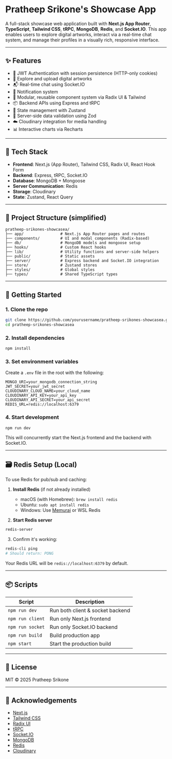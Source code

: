 # Pratheep Srikone's Showcase App

A full-stack showcase web application built with **Next.js App Router**, **TypeScript**, **Tailwind CSS**, **tRPC**, **MongoDB**, **Redis**, and **Socket.IO**. This app enables users to explore digital artworks, interact via a real-time chat system, and manage their profiles in a visually rich, responsive interface.

---

## ✨ Features

* 🔐 JWT Authentication with session persistence (HTTP-only cookies)
* 🎨 Explore and upload digital artworks
* 📬 Real-time chat using Socket.IO
* 🔔 Notification system
* 🧩 Modular, reusable component system via Radix UI & Tailwind
* 📦 Backend APIs using Express and tRPC
* 🧠 State management with Zustand
* 🧵 Server-side data validation using Zod
* ☁️ Cloudinary integration for media handling
* 📊 Interactive charts via Recharts

---

## 🧱 Tech Stack

* **Frontend**: Next.js (App Router), Tailwind CSS, Radix UI, React Hook Form
* **Backend**: Express, tRPC, Socket.IO
* **Database**: MongoDB + Mongoose
* **Server Communication**: Redis
* **Storage**: Cloudinary
* **State**: Zustand, React Query

---

## 📁 Project Structure (simplified)

```
pratheep-srikones-showcasea/
├── app/                # Next.js App Router pages and routes
├── components/         # UI and modal components (Radix-based)
├── db/                 # MongoDB models and mongoose setup
├── hooks/              # Custom React hooks
├── lib/                # Utility functions and server-side helpers
├── public/             # Static assets
├── server/             # Express backend and Socket.IO integration
├── store/              # Zustand stores
├── styles/             # Global styles
├── types/              # Shared TypeScript types
```

---

## 🚀 Getting Started

### 1. Clone the repo

```bash
git clone https://github.com/yourusername/pratheep-srikones-showcasea.git
cd pratheep-srikones-showcasea
```

### 2. Install dependencies

```bash
npm install
```

### 3. Set environment variables

Create a `.env` file in the root with the following:

```env
MONGO_URI=your_mongodb_connection_string
JWT_SECRET=your_jwt_secret
CLOUDINARY_CLOUD_NAME=your_cloud_name
CLOUDINARY_API_KEY=your_api_key
CLOUDINARY_API_SECRET=your_api_secret
REDIS_URL=redis://localhost:6379
```

### 4. Start development

```bash
npm run dev
```

This will concurrently start the Next.js frontend and the backend with Socket.IO.

---

## 🗃️ Redis Setup (Local)

To use Redis for pub/sub and caching:

1. **Install Redis** (if not already installed)

   * macOS (with Homebrew): `brew install redis`
   * Ubuntu: `sudo apt install redis`
   * Windows: Use [Memurai](https://www.memurai.com/) or WSL Redis

2. **Start Redis server**

```bash
redis-server
```

3. Confirm it's working:

```bash
redis-cli ping
# Should return: PONG
```

Your Redis URL will be `redis://localhost:6379` by default.

---

## 📦 Scripts

| Script           | Description                      |
| ---------------- | -------------------------------- |
| `npm run dev`    | Run both client & socket backend |
| `npm run client` | Run only Next.js frontend        |
| `npm run socket` | Run only Socket.IO backend       |
| `npm run build`  | Build production app             |
| `npm start`      | Start the production build       |

---

## 📜 License

MIT © 2025 Pratheep Srikone

---

## 🙌 Acknowledgements

* [Next.js](https://nextjs.org/)
* [Tailwind CSS](https://tailwindcss.com/)
* [Radix UI](https://www.radix-ui.com/)
* [tRPC](https://trpc.io/)
* [Socket.IO](https://socket.io/)
* [MongoDB](https://www.mongodb.com/)
* [Redis](https://redis.io/)
* [Cloudinary](https://cloudinary.com/)
